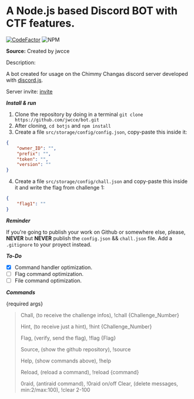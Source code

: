 # A Node.js based Discord BOT with CTF features.

[![CodeFactor](https://www.codefactor.io/repository/github/jwcce/botjs/badge)](https://www.codefactor.io/repository/github/jwcce/botjs)
![NPM](https://img.shields.io/badge/npm-6.14.8-sucess)

**Source:** Created by jwcce

Description:

​A bot created for usage on the Chimmy Changas discord server developed with [discord.js](https://discord.js.org).

​Server invite: [invite](https://discord.gg/VAvPvhE)

***Install & run***

1. Clone the repository by doing in a terminal `git clone https://github.com/jwcce/bot.git`
2. After cloning, `cd botjs` and `npm install`
3. Create a file `src/storage/config/config.json`, copy-paste this inside it:

```json
{
    "owner_ID": "",
    "prefix": "",
    "token": "",
    "version": ""
}
```

4. Create a file `src/storage/config/chall.json` and copy-paste this inside it and write the flag from challenge 1:
```json
{
	"flag1": ""
}
```

***Reminder*** 

If you're going to publish your work on Github or somewhere else, please, **NEVER** but **NEVER** publish the `config.json` && `chall.json` file. Add a `.gitignore` to your proyect instead.

***To-Do***

* [x] Command handler optimization.
* [ ] Flag command optimization.
* [ ] File command optimization.

***Commands***

{required args}

> Chall, (to receive the challenge infos),
!chall {Challenge_Number}
>
> Hint, (to receive just a hint),
!hint {Challenge_Number}
>
> Flag, (verify, send the flag),
!flag {Flag}
>
> Source, (show the github repository),
!source
>
> Help, (show commands above),
!help
>
> Reload, (reload a command),
!reload {command}
>
> 0raid, (antiraid command),
!0raid on/off
> Clear, (delete messages, min:2/max:100),
!clear 2-100
